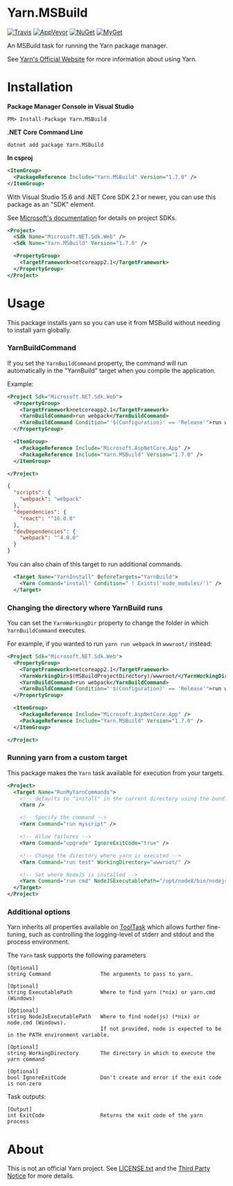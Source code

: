 Yarn.MSBuild
============

[![Travis][travis-badge]](https://travis-ci.org/natemcmaster/Yarn.MSBuild)
[![AppVeyor][appveyor-badge]](https://ci.appveyor.com/project/natemcmaster/yarn-msbuild)
[![NuGet][nuget-badge]](https://nuget.org/packages/Yarn.MSBuild)
[![MyGet][myget-badge]](https://www.myget.org/feed/natemcmaster/package/nuget/Yarn.MSBuild)

[travis-badge]: https://img.shields.io/travis/natemcmaster/Yarn.MSBuild.svg?style=flat-square&label=travis
[appveyor-badge]: https://img.shields.io/appveyor/ci/natemcmaster/yarn-msbuild.svg?style=flat-square&label=appveyor
[nuget-badge]: https://img.shields.io/nuget/v/Yarn.MSBuild.svg?style=flat-square&label=nuget
[myget-badge]: https://img.shields.io/www.myget/natemcmaster/vpre/Yarn.MSBuild.svg?style=flat-square&label=myget

An MSBuild task for running the Yarn package manager.

See [Yarn's Official Website](https://yarnpkg.com/en/) for more information about using Yarn.

# Installation

**Package Manager Console in Visual Studio**
```
PM> Install-Package Yarn.MSBuild
```

**.NET Core Command Line**
```
dotnet add package Yarn.MSBuild
```

**In csproj**
```xml
<ItemGroup>
  <PackageReference Include="Yarn.MSBuild" Version="1.7.0" />
</ItemGroup>
```

With Visual Studio 15.6 and .NET Core SDK 2.1 or newer, you can use this package as an "SDK" element.

See [Microsoft's documentation](https://docs.microsoft.com/en-us/visualstudio/msbuild/how-to-use-project-sdk) for details on project SDKs.

```xml
<Project>
  <Sdk Name="Microsoft.NET.Sdk.Web" />
  <Sdk Name="Yarn.MSBuild" Version="1.7.0" />

  <PropertyGroup>
    <TargetFramework>netcoreapp2.1</TargetFramework>
  </PropertyGroup>
</Project>
```

# Usage

This package installs yarn so you can use it from MSBuild without needing to install yarn globally.

### YarnBuildCommand

If you set the `YarnBuildCommand` property, the command will run automatically in the "YarnBuild" target
when you compile the application.

Example:

```xml
<Project Sdk="Microsoft.NET.Sdk.Web">
  <PropertyGroup>
    <TargetFramework>netcoreapp2.1</TargetFramework>
    <YarnBuildCommand>run webpack</YarnBuildCommand>
    <YarnBuildCommand Condition="'$(Configuration)' == 'Release'">run webpack --env.prod</YarnBuildCommand>
  </PropertyGroup>

  <ItemGroup>
    <PackageReference Include="Microsoft.AspNetCore.App" />
    <PackageReference Include="Yarn.MSBuild" Version="1.7.0" />
  </ItemGroup>

</Project>
```

```json
{
  "scripts": {
    "webpack": "webpack"
  },
  "dependencies": {
    "react": "^16.0.0"
  },
  "devDependencies": {
    "webpack": "^4.0.0"
  }
}
```

You can also chain of this target to run additional commands.

```xml
  <Target Name="YarnInstall" BeforeTargets="YarnBuild">
    <Yarn Command="install" Condition=" ! Exists('node_modules/')" />
  </Target>
```

### Changing the directory where YarnBuild runs

You can set the `YarnWorkingDir` property to change the folder in which `YarnBuildCommand` executes.

For example, if you wanted to run `yarn run webpack` in `wwwroot/` instead:

```xml
<Project Sdk="Microsoft.NET.Sdk.Web">
  <PropertyGroup>
    <TargetFramework>netcoreapp2.1</TargetFramework>
    <YarnWorkingDir>$(MSBuildProjectDirectory)/wwwroot/</YarnWorkingDir>
    <YarnBuildCommand>run webpack</YarnBuildCommand>
    <YarnBuildCommand Condition="'$(Configuration)' == 'Release'">run webpack --env.prod</YarnBuildCommand>
  </PropertyGroup>

  <ItemGroup>
    <PackageReference Include="Microsoft.AspNetCore.App" />
    <PackageReference Include="Yarn.MSBuild" Version="1.7.0" />
  </ItemGroup>

</Project>
```


### Running yarn from a custom target

This package makes the `Yarn` task available for execution from your targets.

```xml
<Project>
  <Target Name="RunMyYarnCommands">
    <!-- defaults to "install" in the current directory using the bundled version of yarn. -->
    <Yarn />

    <!-- Specify the command -->
    <Yarn Command="run myscript" />

    <!-- Allow failures -->
    <Yarn Command="upgrade" IgnoreExitCode="true" />

    <!-- Change the directory where yarn is executed -->
    <Yarn Command="run test" WorkingDirectory="wwwroot/" />

    <!-- Set where NodeJS is installed -->
    <Yarn Command="run cmd" NodeJSExecutablePath="/opt/node8/bin/nodejs" />
  </Target>
</Project>
```

### Additional options

Yarn inherits all properties available on [ToolTask](https://docs.microsoft.com/en-us/dotnet/api/microsoft.build.utilities.tooltask)
which allows further fine-tuning, such as controlling the logging-level of stderr and stdout and the
process environment.

The `Yarn` task supports the following parameters

```
[Optional]
string Command                The arguments to pass to yarn.

[Optional]
string ExecutablePath         Where to find yarn (*nix) or yarn.cmd (Windows)

[Optional]
string NodeJsExecutablePath   Where to find node(js) (*nix) or node.cmd (Windows).
                              If not provided, node is expected to be in the PATH environment variable.

[Optional]
string WorkingDirectory       The directory in which to execute the yarn command

[Optional]
bool IgnoreExitCode           Don't create and error if the exit code is non-zero
```

Task outputs:
```
[Output]
int ExitCode                  Returns the exit code of the yarn process
```

# About

This is not an official Yarn project. See [LICENSE.txt](LICENSE.txt) and the [Third Party Notice](src/Yarn.MSBuild/third_party_notice.txt) for more details.
